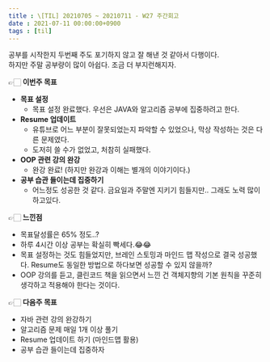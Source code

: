 ```yaml
---
title : \[TIL] 20210705 ~ 20210711 - W27 주간회고
date : 2021-07-11 00:00:00+0900
tags : [til]
---
```


공부를 시작한지 두번째 주도 포기하지 않고 잘 해낸 것 같아서 다행이다.   
하지만 주말 공부량이 많이 아쉽다. 조금 더 부지런해지자.

👉🏻 **이번주 목표**
- **목표 설정**
	- 목표 설정 완료했다. 우선은 JAVA와 알고리즘 공부에 집중하려고 한다.
- **Resume 업데이트**
	- 유튜브로 어느 부분이 잘못되었는지 파악할 수 있었으나, 막상 작성하는 것은 다른 문제였다.   
	- 도저히 쓸 수가 없었고, 처참히 실패했다.
- **OOP 관련 강의 완강**
	- 완강 완료! (하지만 완강과 이해는 별개의 이야기이다.)
- **공부 습관 들이는데 집중하기**
	- 어느정도 성공한 것 같다. 금요일과 주말엔 지키기 힘들지만.. 그래도 노력 많이 하고있다.

👉🏻 **느낀점**
- 목표달성률은 65% 정도..?
- 하루 4시간 이상 공부는 확실히 빡세다.😂😂
- 목표 설정하는 것도 힘들었지만, 브레인 스토밍과 마인드 맵 작성으로 결국 성공했다. Resume도 동일한 방법으로 하다보면 성공할 수 있지 않을까?
- OOP 강의를 듣고, 클린코드 책을 읽으면서 느낀 건 객체지향의 기본 원칙을 꾸준히 생각하고 적용해야 한다는 것이다.

👉🏻 **다음주 목표**
- 자바 관련 강의 완강하기
- 알고리즘 문제 매일 1개 이상 풀기
- Resume 업데이트 하기 (마인드맵 활용)
- 공부 습관 들이는데 집중하자